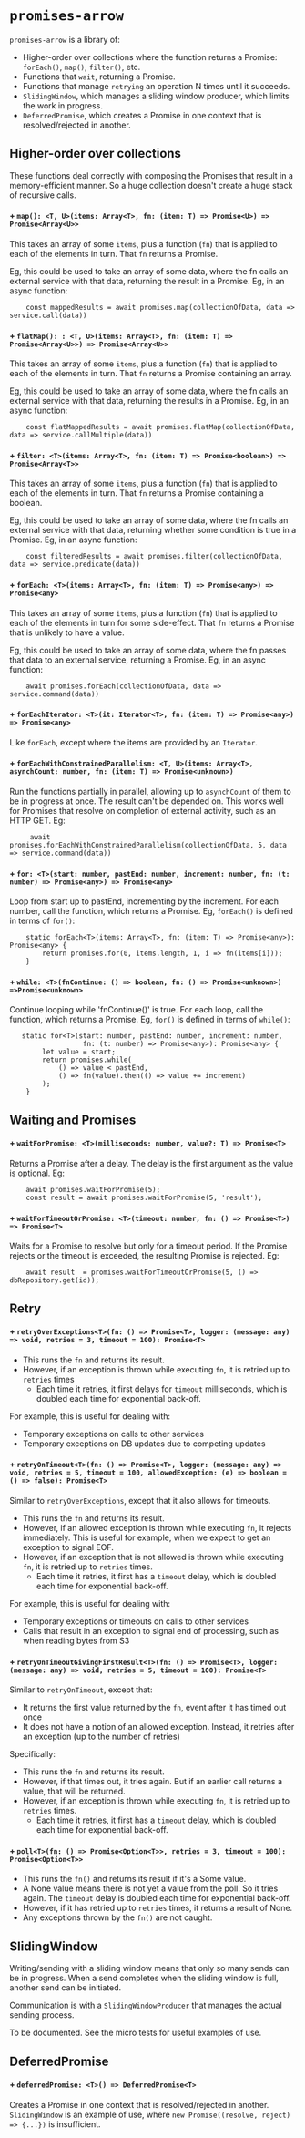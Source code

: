 # `promises-arrow`

`promises-arrow` is a library of:

 * Higher-order over collections where the function returns a Promise: `forEach()`, `map()`, `filter()`, etc.
 * Functions that `wait`, returning a Promise.
 * Functions that manage `retrying` an operation N times until it succeeds.
 * `SlidingWindow`, which manages a sliding window producer, which limits the work in progress.
 * `DeferredPromise`, which creates a Promise in one context that is resolved/rejected in another.

## Higher-order over collections

These functions deal correctly with composing the Promises that result in a memory-efficient manner.
So a huge collection doesn't create a huge stack of recursive calls.

#### + `map(): <T, U>(items: Array<T>, fn: (item: T) => Promise<U>) => Promise<Array<U>>`

This takes an array of some `items`, plus a function (`fn`) that is applied to each of the elements in turn.
That `fn` returns a Promise.

Eg, this could be used to take an array of some data, where the fn calls an external service with that data,
returning the result in a Promise. Eg, in an async function:

```
    const mappedResults = await promises.map(collectionOfData, data => service.call(data))
```

#### + `flatMap(): : <T, U>(items: Array<T>, fn: (item: T) => Promise<Array<U>>) => Promise<Array<U>>`

This takes an array of some `items`, plus a function (`fn`) that is applied to each of the elements in turn.
That `fn` returns a Promise containing an array.

Eg, this could be used to take an array of some data, where the fn calls an external service with that data,
returning the results in a Promise. Eg, in an async function:

```
    const flatMappedResults = await promises.flatMap(collectionOfData, data => service.callMultiple(data))
```

#### + `filter: <T>(items: Array<T>, fn: (item: T) => Promise<boolean>) => Promise<Array<T>>`

This takes an array of some `items`, plus a function (`fn`) that is applied to each of the elements in turn.
That `fn` returns a Promise containing a boolean.

Eg, this could be used to take an array of some data, where the fn calls an external service with that data,
returning whether some condition is true in a Promise. Eg, in an async function:

```
    const filteredResults = await promises.filter(collectionOfData, data => service.predicate(data))
```

#### + `forEach: <T>(items: Array<T>, fn: (item: T) => Promise<any>) => Promise<any>`

This takes an array of some `items`, plus a function (`fn`) that is applied to each of the elements in turn
for some side-effect.
That `fn` returns a Promise that is unlikely to have a value.

Eg, this could be used to take an array of some data, where the fn passes that data to an external service,
 returning a Promise. Eg, in an async function:
 
 ```
     await promises.forEach(collectionOfData, data => service.command(data))
 ```
 
#### + `forEachIterator: <T>(it: Iterator<T>, fn: (item: T) => Promise<any>) => Promise<any>`

Like `forEach`, except where the items are provided by an `Iterator`.

#### + `forEachWithConstrainedParallelism: <T, U>(items: Array<T>, asynchCount: number, fn: (item: T) => Promise<unknown>)`

Run the functions partially in parallel, allowing up to `asynchCount` of them to be in progress at once.
The result can't be depended on.
This works well for Promises that resolve on completion of external activity, such as an HTTP GET. Eg:

```
     await promises.forEachWithConstrainedParallelism(collectionOfData, 5, data => service.command(data))
 ```
 
#### + `for: <T>(start: number, pastEnd: number, increment: number, fn: (t: number) => Promise<any>) => Promise<any>`

Loop from start up to pastEnd, incrementing by the increment. For each number, call the function, which returns a Promise.
Eg, `forEach()` is defined in terms of `for()`:

```
    static forEach<T>(items: Array<T>, fn: (item: T) => Promise<any>): Promise<any> {
        return promises.for(0, items.length, 1, i => fn(items[i]));
    }
```

#### + `while: <T>(fnContinue: () => boolean, fn: () => Promise<unknown>) =>Promise<unknown>`

Continue looping while 'fnContinue()' is true. For each loop, call the function, which returns a Promise.
Eg, `for()` is defined in terms of `while()`:

```
   static for<T>(start: number, pastEnd: number, increment: number,
                  fn: (t: number) => Promise<any>): Promise<any> {
        let value = start;
        return promises.while(
            () => value < pastEnd,
            () => fn(value).then(() => value += increment)
        );
    }
```

## Waiting and Promises

#### + `waitForPromise: <T>(milliseconds: number, value?: T) => Promise<T>`

Returns a Promise after a delay. The delay is the first argument as the value is optional. Eg:

```
    await promises.waitForPromise(5);
    const result = await promises.waitForPromise(5, 'result');

```

#### + `waitForTimeoutOrPromise: <T>(timeout: number, fn: () => Promise<T>) => Promise<T>`

Waits for a Promise to resolve but only for a timeout period. 
If the Promise rejects or the timeout is exceeded, the resulting Promise is rejected. Eg:

```
    await result  = promises.waitForTimeoutOrPromise(5, () => dbRepository.get(id));

```

## Retry

#### + `retryOverExceptions<T>(fn: () => Promise<T>, logger: (message: any) => void, retries = 3, timeout = 100): Promise<T>`

 * This runs the `fn` and returns its result. 
 * However, if an exception is thrown while executing `fn`, it is retried up to `retries` times
   * Each time it retries, it first delays for `timeout` milliseconds, which is doubled each time for exponential back-off.

For example, this is useful for dealing with:
 * Temporary exceptions on calls to other services
 * Temporary exceptions on DB updates due to competing updates

#### + `retryOnTimeout<T>(fn: () => Promise<T>, logger: (message: any) => void, retries = 5, timeout = 100, allowedException: (e) => boolean = () => false): Promise<T>`

Similar to `retryOverExceptions`, except that it also allows for timeouts.

 * This runs the `fn` and returns its result. 
 * However, if an allowed exception is thrown while executing `fn`, it rejects immediately.
   This is useful for example, when we expect to get an exception to signal EOF.
 * However, if an exception that is not allowed is thrown while executing `fn`, it is retried up to `retries` times.
   * Each time it retries, it first has a `timeout` delay, which is doubled each time for exponential back-off.

For example, this is useful for dealing with:
 * Temporary exceptions or timeouts on calls to other services
 * Calls that result in an exception to signal end of processing, such as when reading bytes from S3

#### + `retryOnTimeoutGivingFirstResult<T>(fn: () => Promise<T>, logger: (message: any) => void, retries = 5, timeout = 100): Promise<T>`

Similar to `retryOnTimeout`, except that:
 * It returns the first value returned by the `fn`, event after it has timed out once
 * It does not have a notion of an allowed exception. Instead, it retries after an exception (up to the number of retries)
 
Specifically:

 * This runs the `fn` and returns its result. 
 * However, if that times out, it tries again. But if an earlier call returns a value, that will be returned.
 * However, if an exception is thrown while executing `fn`, it is retried up to `retries` times.
   * Each time it retries, it first has a `timeout` delay, which is doubled each time for exponential back-off.

#### + `poll<T>(fn: () => Promise<Option<T>>, retries = 3, timeout = 100): Promise<Option<T>>`
 
 * This runs the `fn()` and returns its result if it's a Some value. 
 * A None value means there is not yet a value from the poll. So it tries again.
   The `timeout` delay is doubled each time for exponential back-off.
 * However, if it has retried up to `retries` times, it returns a result of None.
 * Any exceptions thrown by the `fn()` are not caught.

## SlidingWindow

Writing/sending with a sliding window means that only so many sends can be in progress.
When a send completes when the sliding window is full, another send can be initiated.

Communication is with a `SlidingWindowProducer` that manages the actual sending process.

To be documented. See the micro tests for useful examples of use.

## DeferredPromise

#### + `deferredPromise: <T>() => DeferredPromise<T>`

Creates a Promise in one context that is resolved/rejected in another.
`SlidingWindow` is an example of use, where `new Promise((resolve, reject) => {...})` is insufficient.
